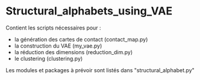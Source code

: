 # Structural_alphabets_using_VAE

Contient les scripts nécessaires pour :

* la génération des cartes de contact (contact_map.py)
* la construction du VAE (my_vae.py)
* la réduction des dimensions (reduction_dim.py)
* le clustering (clustering.py)

Les modules et packages à prévoir sont listés dans "structural_alphabet.py"
